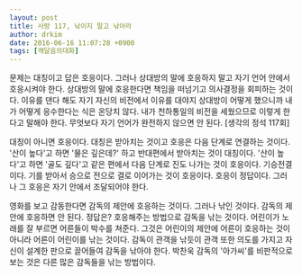 ```yaml
---
layout: post
title: 사랑 117, 낚이지 말고 낚아라
author: drkim
date: 2016-06-16 11:07:28 +0900
tags: [깨달음의대화]
---
```

문제는 대칭이고 답은 호응이다. 그러나 상대방의 말에 호응하지 말고 자기 언어 안에서 호응시켜야 한다. 상대방의 말에 호응한다면 책임을 떠넘기고 의사결정을 회피하는 것이다. 이유를 댄다 해도 자기 자신의 비전에서 이유를 대야지 상대방이 어떻게 했으니까 내가 어떻게 응수한다는 식은 온당치 않다. 내가 천하통일의 비전을 세웠으므로 이렇게 한다고 말해야 한다. 무엇보다 자기 언어가 완전하지 않으면 안 된다. [생각의 정석 117회] 

  


대칭이 아니면 호응이다. 대칭은 받아치는 것이고 호응은 다음 단계로 연결하는 것이다. '산이 높다'고 하면 '물은 깊은데?' 하고 반대편에서 받아치는 것이 대칭이다. '산이 높다'고 하면 '골도 깊다'고 같은 편에서 다음 단계로 진도 나가는 것이 호응이다. 기승전결이다. 기를 받아서 승으로 전으로 결로 이어가는 것이 호응이다. 호응이 정답이다. 그러나 그 호응은 자기 안에서 조달되어야 한다. 

  


영화를 보고 감동한다면 감독의 제안에 호응하는 것이다. 그러나 낚인 것이다. 감독의 제안에 호응하면 안 된다. 정답은? 호응해주는 방법으로 감독을 낚는 것이다. 어린이가 노래를 잘 부르면 어른들이 박수를 쳐준다. 그것은 어린이의 제안에 어른이 호응하는 것이 아니라 어른이 어린이를 낚는 것이다. 감독이 관객을 낚듯이 관객 또한 의도를 가지고 자신이 설계한 판으로 끌어들여 감독을 낚아야 한다. 박찬욱 감독의 '아가씨'를 비판적으로 보는 것은 다른 많은 감독들을 낚는 방법이다.